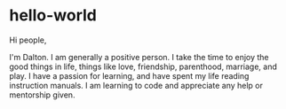 # hello-world
 Hi people,
 
 I'm Dalton. I am generally a positive person. I take the time to enjoy the good things in life, things like love, friendship, parenthood, marriage, and play. I have a passion for learning, and have spent my life reading instruction manuals. I am learning to code and appreciate any help or mentorship given. 
